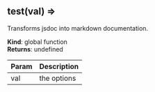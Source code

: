 <a name="test"></a>

## test(val) ⇒
Transforms jsdoc into markdown documentation.

**Kind**: global function  
**Returns**: undefined  

| Param | Description |
| --- | --- |
| val | the options |

